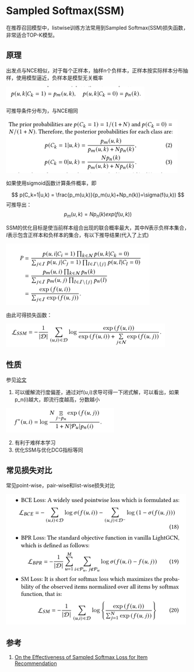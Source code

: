 # Sampled Softmax(SSM)

在推荐召回模型中，listwise训练方法常用到Sampled Softmax(SSM)损失函数，非常适合TOP-K模型。

## 原理

出发点与NCE相似，对于每个正样本，抽样n个负样本，正样本按实际样本分布抽样，使用模型逼近，负样本是模型无关概率

![](img/0013-1.png)

可推导条件分布为，与NCE相同

![](img/0013-2.png)

如果使用sigmoid函数计算条件概率，即

$$
p(C_k=1|u,k) = \frac{p_m(u,k)}{p_m(u,k)+Np_n(k)}=\sigma(f(u,k))
$$
可推导出：
$$
p_m(u,k) = Np_n(k)exp(f(u,k))
$$

SSM的优化目标是使当前样本组合出现的联合概率最大，其中$N$表示负样本集合，$I$表示包含正样本和负样本的集合，有以下推导结果(代入了上式)

![](img/0013-3.png)

由此可得损失函数：

![](img/0013-4.png)


## 性质

参见[论文](https://arxiv.org/pdf/2201.02327.pdf)
1. 可以缓解流行度偏差，通过对f(u,i)求导可得一下闭式解，可以看出，如果p_n(i)越大，即流行度越高，分数越小

![](img/0013-5.png)

2. 有利于难样本学习
3. 优化SSM与优化DCG指标等同

## 常见损失对比

常见point-wise，pair-wise和list-wise损失对比

![](img/0013-6.png)

## 参考

1. [On the Effectiveness of Sampled Softmax Loss for Item Recommendation](https://arxiv.org/pdf/2201.02327.pdf)